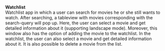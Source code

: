 **Watchlist**</br>
Watchlist app in which a user can search for movies he or she still wants to watch. After searching, a tableview with movies corresponding with the search-query will pop up. Here, the user can select a movie and get detailed information about it (supporting landscape mode). Moreover, this window also has the option of adding the movie to the watchlist. In the watchlist, the user can also select a movie and get detailed information about it. It is also possible to delete a movie from the list.
